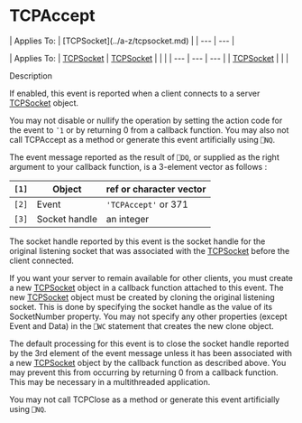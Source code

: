 




<h1 class="heading"><span class="name">TCPAccept</span></h1>
| Applies To: | [TCPSocket](../a-z/tcpsocket.md) |
| --- | ---  |

| Applies To: | [TCPSocket](../a-z/tcpsocket.md) | [TCPSocket](../a-z/tcpsocket.md) |  |  |
| --- | --- | ---  |
| [TCPSocket](../a-z/tcpsocket.md) |  |  |


Description


If enabled, this event is reported when a client connects to a server [TCPSocket](../a-z/tcpsocket.md) object.



You may not disable or nullify the operation by setting the action code for the event to `¯1` or by returning 0 from a callback function. You may also not call TCPAccept as a method or generate this event artificially using `⎕NQ`.



The event message reported as the result of `⎕DQ`, or supplied as the right argument to your callback function, is a 3-element vector as follows :

| `[1]` | Object | ref or character vector |
| --- | --- | ---  |
| `[2]` | Event | `'TCPAccept'` or 371 |
| `[3]` | Socket handle | an integer |



The socket handle reported by this event is the socket handle for the original listening socket that was associated with the [TCPSocket](../a-z/tcpsocket.md) before the client connected.


If you want your server to remain available for other clients, you must create a new [TCPSocket](../a-z/tcpsocket.md) object in a callback function attached to this event. The new [TCPSocket](../a-z/tcpsocket.md) object must be created by cloning the original listening socket. This is done by specifying the socket handle as the value of its SocketNumber property. You may not specify any other properties (except Event and Data) in the `⎕WC` statement that creates the new clone object.


The default processing for this event is to close the socket handle reported by the 3rd element of the event message unless it has been associated with a new [TCPSocket](../a-z/tcpsocket.md) object by the callback function as described above. You may prevent this from occurring by returning 0 from a callback function. This may be necessary in a multithreaded application.


You may not call TCPClose as a method or generate this event artificially using `⎕NQ`.


